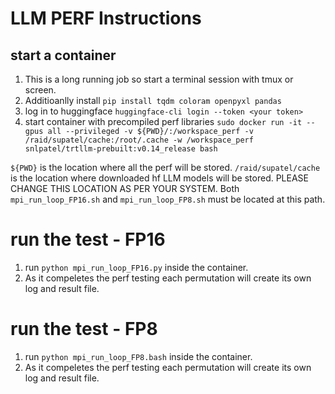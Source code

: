 # LLM PERF Instructions

## start a container 
1. This is a long running job so start a terminal session with tmux or screen.
2. Additioanlly install `pip install tqdm coloram openpyxl pandas`
3. log in to huggingface `huggingface-cli login --token <your token>`
4. start container with precompiled perf libraries `sudo docker run -it --gpus all --privileged -v ${PWD}/:/workspace_perf -v /raid/supatel/cache:/root/.cache -w /workspace_perf  snlpatel/trtllm-prebuilt:v0.14_release bash`
  
  `${PWD}` is the location where all the perf will be stored.
  `/raid/supatel/cache` is the location where downloaded hf LLM models will be stored. PLEASE CHANGE THIS LOCATION AS PER YOUR SYSTEM. Both `mpi_run_loop_FP16.sh` and `mpi_run_loop_FP8.sh` must be located at this path. 

# run the test - FP16

1. run `python mpi_run_loop_FP16.py` inside the container.
2. As it compeletes the perf testing each permutation will create its own log and result file.


# run the test - FP8

1. run `python mpi_run_loop_FP8.bash` inside the container.
2. As it compeletes the perf testing each permutation will create its own log and result file.




